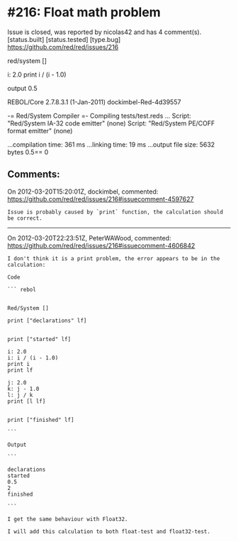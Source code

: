 
#216: Float math problem
================================================================================
Issue is closed, was reported by nicolas42 and has 4 comment(s).
[status.built] [status.tested] [type.bug]
<https://github.com/red/red/issues/216>

red/system []

i: 2.0
print i / (i - 1.0) 

output
0.5

REBOL/Core 2.7.8.3.1 (1-Jan-2011)
dockimbel-Red-4d39557

-= Red/System Compiler =-
Compiling tests/test.reds ...
Script: "Red/System IA-32 code emitter" (none)
Script: "Red/System PE/COFF format emitter" (none)

...compilation time:     361 ms
...linking time:         19 ms
...output file size:     5632 bytes
0.5== 0




Comments:
--------------------------------------------------------------------------------

On 2012-03-20T15:20:01Z, dockimbel, commented:
<https://github.com/red/red/issues/216#issuecomment-4597627>

    Issue is probably caused by `print` function, the calculation should be correct.

--------------------------------------------------------------------------------

On 2012-03-20T22:23:51Z, PeterWAWood, commented:
<https://github.com/red/red/issues/216#issuecomment-4606842>

    I don't think it is a print problem, the error appears to be in the calculation:
    
    Code
    
    ``` rebol
    
    
    Red/System []
    
    print ["declarations" lf]
    
    
    print ["started" lf]
    
    i: 2.0
    i: i / (i - 1.0)
    print i
    print lf
    
    j: 2.0
    k: j - 1.0
    l: j / k
    print [l lf]
    
    
    print ["finished" lf]
    
    ```
    
    Output
    
    ```
    
    declarations
    started
    0.5
    2
    finished
    
    ```
    
    I get the same behaviour with Float32.
    
    I will add this calculation to both float-test and float32-test.

